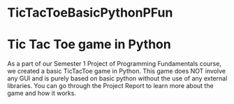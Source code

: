 # TicTacToeBasicPythonPFun
# Tic Tac Toe game in Python 
As a part of our Semester 1 Project of Programming Fundamentals course, we created a basic TicTacToe game in Python. This game does NOT involve any GUI and is purely based on basic python without the use of any external libraries.
You can go through the Project Report to learn more about the game and how it works.
